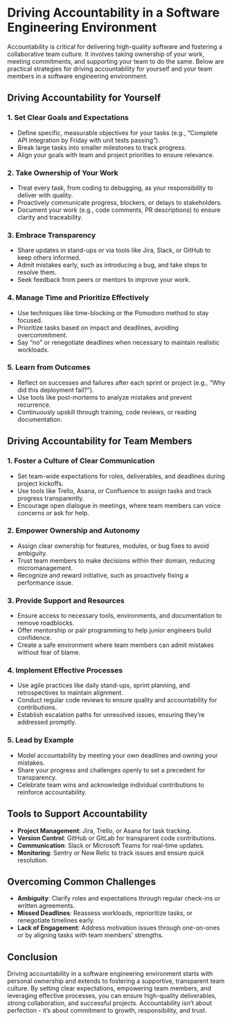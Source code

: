 # Driving Accountability in a Software Engineering Environment

Accountability is critical for delivering high-quality software and fostering a collaborative team culture. It involves taking ownership of your work, meeting commitments, and supporting your team to do the same. Below are practical strategies for driving accountability for yourself and your team members in a software engineering environment.

## Driving Accountability for Yourself

### 1\. Set Clear Goals and Expectations

* Define specific, measurable objectives for your tasks (e.g., “Complete API integration by Friday with unit tests passing”).  
* Break large tasks into smaller milestones to track progress.  
* Align your goals with team and project priorities to ensure relevance.

### 2\. Take Ownership of Your Work

* Treat every task, from coding to debugging, as your responsibility to deliver with quality.  
* Proactively communicate progress, blockers, or delays to stakeholders.  
* Document your work (e.g., code comments, PR descriptions) to ensure clarity and traceability.

### 3\. Embrace Transparency

* Share updates in stand-ups or via tools like Jira, Slack, or GitHub to keep others informed.  
* Admit mistakes early, such as introducing a bug, and take steps to resolve them.  
* Seek feedback from peers or mentors to improve your work.

### 4\. Manage Time and Prioritize Effectively

* Use techniques like time-blocking or the Pomodoro method to stay focused.  
* Prioritize tasks based on impact and deadlines, avoiding overcommitment.  
* Say “no” or renegotiate deadlines when necessary to maintain realistic workloads.

### 5\. Learn from Outcomes

* Reflect on successes and failures after each sprint or project (e.g., “Why did this deployment fail?”).  
* Use tools like post-mortems to analyze mistakes and prevent recurrence.  
* Continuously upskill through training, code reviews, or reading documentation.

## Driving Accountability for Team Members

### 1\. Foster a Culture of Clear Communication

* Set team-wide expectations for roles, deliverables, and deadlines during project kickoffs.  
* Use tools like Trello, Asana, or Confluence to assign tasks and track progress transparently.  
* Encourage open dialogue in meetings, where team members can voice concerns or ask for help.

### 2\. Empower Ownership and Autonomy

* Assign clear ownership for features, modules, or bug fixes to avoid ambiguity.  
* Trust team members to make decisions within their domain, reducing micromanagement.  
* Recognize and reward initiative, such as proactively fixing a performance issue.

### 3\. Provide Support and Resources

* Ensure access to necessary tools, environments, and documentation to remove roadblocks.  
* Offer mentorship or pair programming to help junior engineers build confidence.  
* Create a safe environment where team members can admit mistakes without fear of blame.

### 4\. Implement Effective Processes

* Use agile practices like daily stand-ups, sprint planning, and retrospectives to maintain alignment.  
* Conduct regular code reviews to ensure quality and accountability for contributions.  
* Establish escalation paths for unresolved issues, ensuring they’re addressed promptly.

### 5\. Lead by Example

* Model accountability by meeting your own deadlines and owning your mistakes.  
* Share your progress and challenges openly to set a precedent for transparency.  
* Celebrate team wins and acknowledge individual contributions to reinforce accountability.

## Tools to Support Accountability

* **Project Management**: Jira, Trello, or Asana for task tracking.  
* **Version Control**: GitHub or GitLab for transparent code contributions.  
* **Communication**: Slack or Microsoft Teams for real-time updates.  
* **Monitoring**: Sentry or New Relic to track issues and ensure quick resolution.

## Overcoming Common Challenges

* **Ambiguity**: Clarify roles and expectations through regular check-ins or written agreements.  
* **Missed Deadlines**: Reassess workloads, reprioritize tasks, or renegotiate timelines early.  
* **Lack of Engagement**: Address motivation issues through one-on-ones or by aligning tasks with team members’ strengths.

## Conclusion

Driving accountability in a software engineering environment starts with personal ownership and extends to fostering a supportive, transparent team culture. By setting clear expectations, empowering team members, and leveraging effective processes, you can ensure high-quality deliverables, strong collaboration, and successful projects. Accountability isn’t about perfection \- it’s about commitment to growth, responsibility, and trust.

